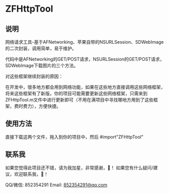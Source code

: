# ZFHttpTool
## 说明
网络请求工具-基于AFNetworking、苹果自带的NSURLSession、SDWebImage的二次封装，调用简单，易于维护。

代码中是AFNetworking的GET/POST请求，NSURLSession的GET/POST请求，SDWebImage下载图片的三个方法。

对这些框架继续封装的原因：

在开发中，很多地方都会用到网络功能，如果在这些地方直接调用这些网络框架，将来这些框架有了新版，你的项目可能需要更新这些网络框架，只需来到ZFHttpTool.m文件中进行更新即可（不用在满项目中寻找哪地方用到了这些框架，费时费力），方便快捷。

## 使用方法
直接下载这两个文件，拖入到你的项目中，然后 #import"ZFHttpTool"
## 联系我
如果您觉得此项目还不错，请为我加星，非常感谢，🙏！ 如果您有什么疑问/建议，欢迎联系我，🙏！

QQ/微信: 852354291    Email: 852354291@qq.com
